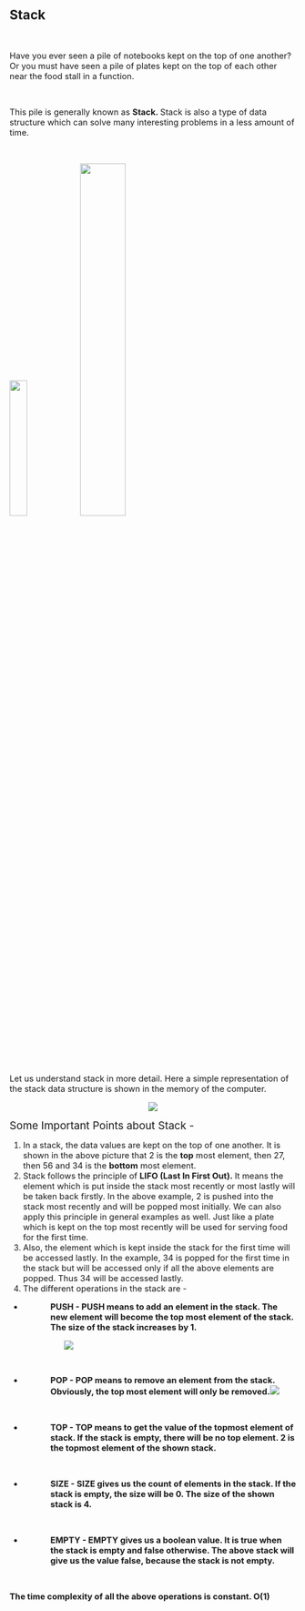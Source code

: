 <div _ngcontent-serverapp-c318="" class="body-text p-24"><h1><span style="font-size:17pt;"><strong>Stack</strong></span></h1><p>&nbsp;</p><p><span style="font-size:11pt;">Have you ever seen a pile of notebooks kept on the top of one another? Or you must have seen a pile of plates kept on the top of each other near the food stall in a function.</span></p><p>&nbsp;</p><p><span style="font-size:11pt;">This pile is generally known as&nbsp;<strong>Stack.&nbsp;</strong>Stack is also a type of data structure which can solve many interesting problems in a less amount of time.</span></p><p>&nbsp;</p><p><img class="image_resized" style="width:24.69%;" src="https://files.codingninjas.in/article_images/introduction-to-stacks-0-1700465840.webp"><img class="image_resized" style="width:39.84%;" src="https://files.codingninjas.in/article_images/introduction-to-stacks-1-1700465843.webp"></p><p>&nbsp;</p><p><span style="font-size:11pt;">Let us understand stack in more detail. Here a simple representation of the stack data structure is shown in the memory of the computer.</span></p><p style="text-align:center;"><span style="font-size:11pt;"><img src="https://files.codingninjas.in/article_images/introduction-to-stacks-2-1700465843.webp"></span></p><p><span style="font-size:13.999999999999998pt;">Some Important Points about Stack -</span></p><ol><li><span style="font-size:11pt;">In a stack, the data values are kept on the top of one another. It is shown in the above picture that 2 is the&nbsp;<strong>top</strong> most element, then 27, then 56 and 34 is the&nbsp;<strong>bottom</strong> most element.</span></li><li><span style="font-size:11pt;">Stack follows the principle of&nbsp;<strong>LIFO (Last In First Out).&nbsp;</strong>It means the element which is put inside the stack most recently or most lastly will be taken back firstly. In the above example, 2 is pushed into the stack most recently and will be popped most initially. We can also apply this principle in general examples as well. Just like a plate which is kept on the top most recently will be used for serving food for the first time.</span></li><li><span style="font-size:11pt;">Also, the element which is kept inside the stack for the first time will be accessed lastly. In the example, 34 is popped for the first time in the stack but will be accessed only if all the above elements are popped. Thus 34 will be accessed lastly.</span></li><li><span style="font-size:11pt;">The different operations in the stack are -&nbsp;</span></li></ol><ul><li><p style="margin-left:36pt;"><span style="font-size:11pt;"><strong>PUSH -&nbsp;PUSH means to add an element in the stack. The new element will become the top most element of the stack. The size of the stack&nbsp;increases by 1.</strong></span></p></li></ul><p style="margin-left:72pt;"><span style="font-size:11pt;"><img src="https://files.codingninjas.in/article_images/introduction-to-stacks-3-1700465844.webp"></span></p><p>&nbsp;</p><ul><li><p style="margin-left:36pt;"><span style="font-size:11pt;"><strong>POP -&nbsp;POP means to remove an element from the stack. Obviously, the top most element will only be removed.</strong></span><strong><img src="https://files.codingninjas.in/article_images/introduction-to-stacks-4-1700465844.webp"></strong></p></li></ul><p>&nbsp;</p><ul><li><p style="margin-left:36pt;"><span style="font-size:11pt;"><strong>TOP -&nbsp;TOP means to get the value of the topmost element of stack. If the stack is empty, there will be no top element.&nbsp;2&nbsp;is the topmost element of the shown stack.</strong></span></p></li></ul><p>&nbsp;</p><ul><li><p style="margin-left:36pt;"><span style="font-size:11pt;"><strong>SIZE -&nbsp;SIZE gives us the count of elements in the stack. If the stack is empty, the size will be 0. The size of the shown stack is&nbsp;4.</strong></span></p></li></ul><p>&nbsp;</p><ul><li><p style="margin-left:36pt;"><span style="font-size:11pt;"><strong>EMPTY -&nbsp;EMPTY gives us a&nbsp;boolean value. It is true when the stack is empty and false otherwise. The above stack will give us the value&nbsp;false,&nbsp;because the stack is not empty.</strong></span></p></li></ul><p>&nbsp;</p><p><span style="font-size:11pt;"><strong>The time complexity of all the above operations is constant. O(1)</strong></span></p></div>